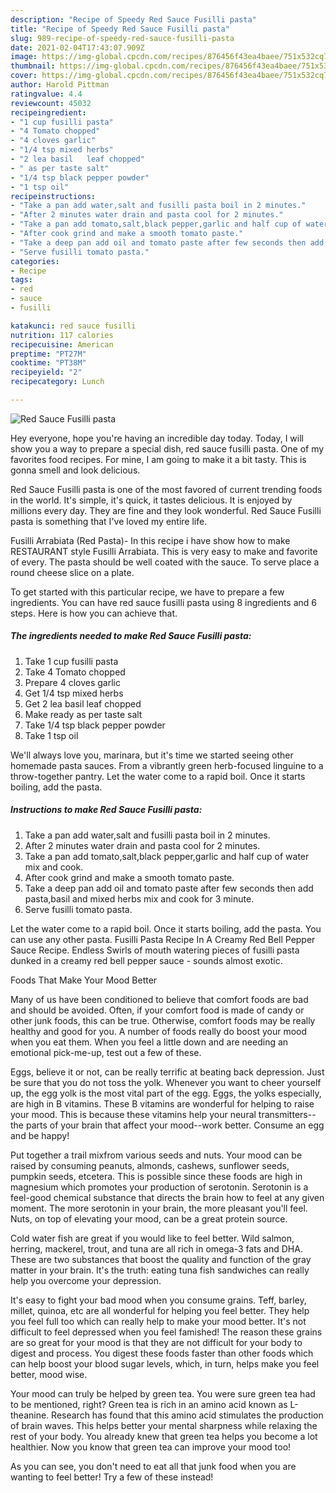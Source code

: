 ```yaml
---
description: "Recipe of Speedy Red Sauce Fusilli pasta"
title: "Recipe of Speedy Red Sauce Fusilli pasta"
slug: 989-recipe-of-speedy-red-sauce-fusilli-pasta
date: 2021-02-04T17:43:07.909Z
image: https://img-global.cpcdn.com/recipes/876456f43ea4baee/751x532cq70/red-sauce-fusilli-pasta-recipe-main-photo.jpg
thumbnail: https://img-global.cpcdn.com/recipes/876456f43ea4baee/751x532cq70/red-sauce-fusilli-pasta-recipe-main-photo.jpg
cover: https://img-global.cpcdn.com/recipes/876456f43ea4baee/751x532cq70/red-sauce-fusilli-pasta-recipe-main-photo.jpg
author: Harold Pittman
ratingvalue: 4.4
reviewcount: 45032
recipeingredient:
- "1 cup fusilli pasta"
- "4 Tomato chopped"
- "4 cloves garlic"
- "1/4 tsp mixed herbs"
- "2 lea basil   leaf chopped"
- " as per taste salt"
- "1/4 tsp black pepper powder"
- "1 tsp oil"
recipeinstructions:
- "Take a pan add water,salt and fusilli pasta boil in 2 minutes."
- "After 2 minutes water drain and pasta cool for 2 minutes."
- "Take a pan add tomato,salt,black pepper,garlic and half cup of water mix and cook."
- "After cook grind and make a smooth tomato paste."
- "Take a deep pan add oil and tomato paste after few seconds then add pasta,basil and mixed herbs mix and cook for 3 minute."
- "Serve fusilli tomato pasta."
categories:
- Recipe
tags:
- red
- sauce
- fusilli

katakunci: red sauce fusilli 
nutrition: 117 calories
recipecuisine: American
preptime: "PT27M"
cooktime: "PT38M"
recipeyield: "2"
recipecategory: Lunch

---
```



![Red Sauce Fusilli pasta](https://img-global.cpcdn.com/recipes/876456f43ea4baee/751x532cq70/red-sauce-fusilli-pasta-recipe-main-photo.jpg)

Hey everyone, hope you're having an incredible day today. Today, I will show you a way to prepare a special dish, red sauce fusilli pasta. One of my favorites food recipes. For mine, I am going to make it a bit tasty. This is gonna smell and look delicious.

Red Sauce Fusilli pasta is one of the most favored of current trending foods in the world. It's simple, it's quick, it tastes delicious. It is enjoyed by millions every day. They are fine and they look wonderful. Red Sauce Fusilli pasta is something that I've loved my entire life.

Fusilli Arrabiata (Red Pasta)- In this recipe i have show how to make RESTAURANT style Fusilli Arrabiata. This is very easy to make and favorite of every. The pasta should be well coated with the sauce. To serve place a round cheese slice on a plate.


To get started with this particular recipe, we have to prepare a few ingredients. You can have red sauce fusilli pasta using 8 ingredients and 6 steps. Here is how you can achieve that.

<!--inarticleads1-->

##### The ingredients needed to make Red Sauce Fusilli pasta:

1. Take 1 cup fusilli pasta
1. Take 4 Tomato chopped
1. Prepare 4 cloves garlic
1. Get 1/4 tsp mixed herbs
1. Get 2 lea basil   leaf chopped
1. Make ready  as per taste salt
1. Take 1/4 tsp black pepper powder
1. Take 1 tsp oil


We&#39;ll always love you, marinara, but it&#39;s time we started seeing other homemade pasta sauces. From a vibrantly green herb-focused linguine to a throw-together pantry. Let the water come to a rapid boil. Once it starts boiling, add the pasta. 

<!--inarticleads2-->

##### Instructions to make Red Sauce Fusilli pasta:

1. Take a pan add water,salt and fusilli pasta boil in 2 minutes.
1. After 2 minutes water drain and pasta cool for 2 minutes.
1. Take a pan add tomato,salt,black pepper,garlic and half cup of water mix and cook.
1. After cook grind and make a smooth tomato paste.
1. Take a deep pan add oil and tomato paste after few seconds then add pasta,basil and mixed herbs mix and cook for 3 minute.
1. Serve fusilli tomato pasta.


Let the water come to a rapid boil. Once it starts boiling, add the pasta. You can use any other pasta. Fusilli Pasta Recipe In A Creamy Red Bell Pepper Sauce Recipe. Endless Swirls of mouth watering pieces of fusilli pasta dunked in a creamy red bell pepper sauce - sounds almost exotic. 

Foods That Make Your Mood Better


Many of us have been conditioned to believe that comfort foods are bad and should be avoided. Often, if your comfort food is made of candy or other junk foods, this can be true. Otherwise, comfort foods may be really healthy and good for you. A number of foods really do boost your mood when you eat them. When you feel a little down and are needing an emotional pick-me-up, test out a few of these.

Eggs, believe it or not, can be really terrific at beating back depression. Just be sure that you do not toss the yolk. Whenever you want to cheer yourself up, the egg yolk is the most vital part of the egg. Eggs, the yolks especially, are high in B vitamins. These B vitamins are wonderful for helping to raise your mood. This is because these vitamins help your neural transmitters--the parts of your brain that affect your mood--work better. Consume an egg and be happy!

Put together a trail mixfrom various seeds and nuts. Your mood can be raised by consuming peanuts, almonds, cashews, sunflower seeds, pumpkin seeds, etcetera. This is possible since these foods are high in magnesium which promotes your production of serotonin. Serotonin is a feel-good chemical substance that directs the brain how to feel at any given moment. The more serotonin in your brain, the more pleasant you'll feel. Nuts, on top of elevating your mood, can be a great protein source.

Cold water fish are great if you would like to feel better. Wild salmon, herring, mackerel, trout, and tuna are all rich in omega-3 fats and DHA. These are two substances that boost the quality and function of the gray matter in your brain. It's the truth: eating tuna fish sandwiches can really help you overcome your depression. 

It's easy to fight your bad mood when you consume grains. Teff, barley, millet, quinoa, etc are all wonderful for helping you feel better. They help you feel full too which can really help to make your mood better. It's not difficult to feel depressed when you feel famished! The reason these grains are so great for your mood is that they are not difficult for your body to digest and process. You digest these foods faster than other foods which can help boost your blood sugar levels, which, in turn, helps make you feel better, mood wise.

Your mood can truly be helped by green tea. You were sure green tea had to be mentioned, right? Green tea is rich in an amino acid known as L-theanine. Research has found that this amino acid stimulates the production of brain waves. This helps better your mental sharpness while relaxing the rest of your body. You already knew that green tea helps you become a lot healthier. Now you know that green tea can improve your mood too!

As you can see, you don't need to eat all that junk food when you are wanting to feel better! Try a few of these instead!

